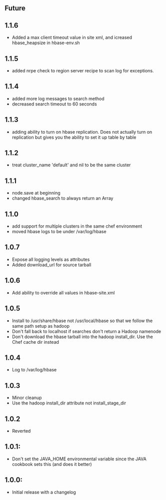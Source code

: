 ## Future

## 1.1.6
* Added a max client timeout value in site xml, and icreased hbase_heapsize in hbase-env.sh

## 1.1.5
* added nrpe check to region server recipe to scan log for exceptions.

## 1.1.4
* added more log messages to search method
* decreased search timeout to 60 seconds

## 1.1.3
* adding ability to turn on hbase replication.  Does not actually turn on replication but gives you the ability to set it up table by table

## 1.1.2
* treat cluster_name 'default' and nil to be the same cluster

## 1.1.1
* node.save at beginning
* changed hbase_search to always return an Array

## 1.1.0
* add support for multiple clusters in the same chef environment
* moved hbase logs to be under /var/log/hbase

## 1.0.7
* Expose all logging levels as attributes
* Added download_url for source tarball

## 1.0.6
* Add ability to override all values in hbase-site.xml

## 1.0.5
* Install to /usr/share/hbase not /usr/local/hbase so that we follow the same path setup as hadoop
* Don't fall back to localhost if searches don't return a Hadoop namenode
* Don't download the hbase tarball into the hadoop install_dir.  Use the Chef cache dir instead

## 1.0.4
* Log to /var/log/hbase

## 1.0.3
* Minor cleanup
* Use the hadoop install_dir attribute not install_stage_dir

## 1.0.2
* Reverted

## 1.0.1:
* Don't set the JAVA_HOME environmental variable since the JAVA cookbook sets this (and does it better)

## 1.0.0:
* Initial release with a changelog
